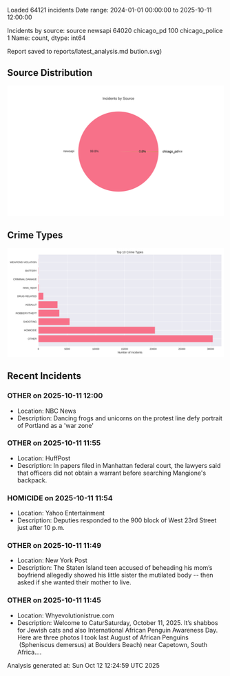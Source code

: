 
Loaded 64121 incidents
Date range: 2024-01-01 00:00:00 to 2025-10-11 12:00:00

Incidents by source:
source
newsapi           64020
chicago_pd          100
chicago_police        1
Name: count, dtype: int64

Report saved to reports/latest_analysis.md
bution.svg)

## Source Distribution
![Source Distribution](images/source_distribution.svg)

## Crime Types
![Crime Types](images/crime_types.svg)

## Recent Incidents

### OTHER on 2025-10-11 12:00
- Location: NBC News
- Description: Dancing frogs and unicorns on the protest line defy portrait of Portland as a 'war zone'


### OTHER on 2025-10-11 11:55
- Location: HuffPost
- Description: In papers filed in Manhattan federal court, the lawyers said that officers did not obtain a warrant before searching Mangione's backpack.


### HOMICIDE on 2025-10-11 11:54
- Location: Yahoo Entertainment
- Description: Deputies responded to the 900 block of West 23rd Street just after 10 p.m.


### OTHER on 2025-10-11 11:49
- Location: New York Post
- Description: The Staten Island teen accused of beheading his mom’s boyfriend allegedly showed his little sister the mutilated body -- then asked if she wanted their mother to live.


### OTHER on 2025-10-11 11:45
- Location: Whyevolutionistrue.com
- Description: Welcome to CaturSaturday, October 11, 2025. It’s shabbos for Jewish cats and also International African Penguin Awareness Day.  Here are three photos I took last August of African Penguins  (Spheniscus demersus) at Boulders Beach) near Capetown, South Africa.…

Analysis generated at: Sun Oct 12 12:24:59 UTC 2025
